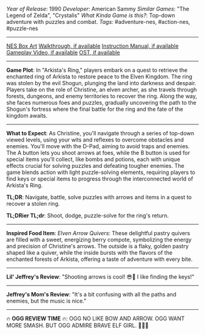*Year of Release*: 1990
*Developer*: American Sammy
*Similar Games*: "The Legend of Zelda", "Crystalis"
*What Kinda Game is this?*: Top-down adventure with puzzles and combat.
*Tags:* #adventure-nes, #action-nes, #puzzle-nes

---
[NES Box Art](https://www.google.com/search?tbm=isch&q=NES+Box+Art+Arkista%27s+Ring) 
[Walkthrough, if available](https://www.google.com/search?q=Walkthrough+NES+Arkista%27s+Ring)
[Instruction Manual, if available](https://www.google.com/search?q=NES+Instruction+Manual+Arkista%27s+Ring)
[Gameplay Video, if available](https://www.youtube.com/results?search_query=gameplay+NES+Arkista%27s+Ring) 
[OST, if available](https://www.youtube.com/results?search_query=gameplay+NES+Arkista%27s+Ring+OST)

- - -
**Game Plot**: In "Arkista's Ring," players embark on a quest to retrieve the enchanted ring of Arkista to restore peace to the Elven Kingdom. The ring was stolen by the evil Shogun, plunging the land into darkness and despair. Players take on the role of Christine, an elven archer, as she travels through forests, dungeons, and enemy territories to recover the ring. Along the way, she faces numerous foes and puzzles, gradually uncovering the path to the Shogun's fortress where the final battle for the ring and the fate of the kingdom awaits.

- - -
**What to Expect**: As Christine, you'll navigate through a series of top-down viewed levels, using your wits and reflexes to overcome obstacles and enemies. You'll move with the D-Pad, aiming to avoid traps and enemies. The A button lets you shoot arrows at foes, while the B button is used for special items you'll collect, like bombs and potions, each with unique effects crucial for solving puzzles and defeating tougher enemies. The game blends action with light puzzle-solving elements, requiring players to find keys or special items to progress through the interconnected world of Arkista's Ring.

**TL;DR**: Navigate, battle, solve puzzles with arrows and items in a quest to recover a stolen ring.

**TL;DRier TL;dr**: Shoot, dodge, puzzle-solve for the ring's return.

---
**Inspired Food Item**: *Elven Arrow Quivers*: These delightful pastry quivers are filled with a sweet, energizing berry compote, symbolizing the energy and precision of Christine's arrows. The outside is a flaky, golden pastry shaped like a quiver, while the inside bursts with the flavors of the enchanted forests of Arkista, offering a taste of adventure with every bite.

---
**Lil' Jeffrey's Review**: "Shooting arrows is cool! 😎🏹 I like finding the keys!"

---
**Jeffrey's Mom's Review**: "It's a bit confusing with all the paths and enemies, but the music is nice."

---
🔥 **OGG REVIEW TIME** 🔥: OGG NO LIKE BOW AND ARROW. OGG WANT MORE SMASH. BUT OGG ADMIRE BRAVE ELF GIRL. 🏹😡🌲